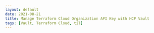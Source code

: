 ```yaml
---
layout: default
date: 2021-08-21
title: Manage Terraform Cloud Organization API Key with HCP Vault
tags: [Vault, Terraform Cloud, til]
---
```


